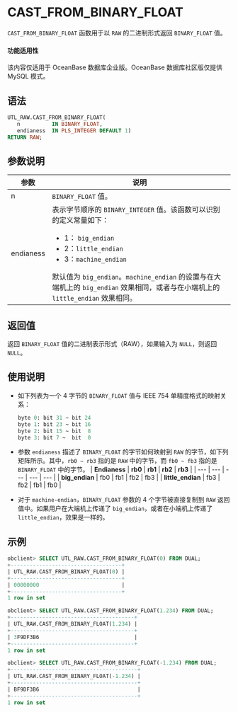 # CAST_FROM_BINARY_FLOAT 

`CAST_FROM_BINARY_FLOAT` 函数用于以 `RAW` 的二进制形式返回 `BINARY_FLOAT` 值。

  <main id="notice" >
    <h4>功能适用性</h4>
    <p>该内容仅适用于 OceanBase 数据库企业版。OceanBase 数据库社区版仅提供 MySQL 模式。</p>
  </main>

## 语法

```sql
UTL_RAW.CAST_FROM_BINARY_FLOAT(
   n          IN BINARY_FLOAT,
   endianess  IN PLS_INTEGER DEFAULT 1) 
RETURN RAW;
```

## 参数说明
| **参数** | **说明** |
| --- | --- |
| n | `BINARY_FLOAT` 值。 |
| endianess | 表示字节顺序的 `BINARY_INTEGER` 值。该函数可以识别的定义常量如下：<ul><li> 1： `big_endian` </li> <li>  2：`little_endian` </li> <li> 3：`machine_endian` </li></ul> 默认值为  `big_endian`。`machine_endian` 的设置与在大端机上的 `big_endian` 效果相同，或者与在小端机上的 ` little_endian` 效果相同。 |

## 返回值

返回 `BINARY_FLOAT` 值的二进制表示形式（RAW），如果输入为 `NULL`，则返回 `NULL`。

## 使用说明

- 如下列表为一个 4 字节的 `BINARY_FLOAT` 值与 IEEE 754 单精度格式的映射关系：
   ```sql
   byte 0: bit 31 ~ bit 24
   byte 1: bit 23 ~ bit 16
   byte 2: bit 15 ~ bit  8
   byte 3: bit 7 ~  bit  0
   ```

- 参数 `endianess` 描述了 `BINARY_FLOAT` 的字节如何映射到 `RAW` 的字节，如下列矩阵所示。其中，`rb0 ~ rb3` 指的是 `RAW` 中的字节，而 `fb0 ~ fb3` 指的是 `BINARY_FLOAT` 中的字节。
   | **Endianess** | **rb0** | **rb1** | **rb2** | **rb3** |
   | --- | --- | --- | --- | --- |
   | **big_endian** | fb0 | fb1 | fb2 | fb3 |
   | **little_endian** | fb3 | fb2 | fb1 | fb0 |

- 对于 `machine-endian`，`BINARY_FLOAT` 参数的 4 个字节被直接复制到 `RAW` 返回值中。如果用户在大端机上传递了 `big_endian`，或者在小端机上传递了` little_endian`，效果是一样的。
  
## 示例
```sql
obclient> SELECT UTL_RAW.CAST_FROM_BINARY_FLOAT(0) FROM DUAL;
+-----------------------------------+
| UTL_RAW.CAST_FROM_BINARY_FLOAT(0) |
+-----------------------------------+
| 00000000                          |
+-----------------------------------+
1 row in set 

obclient> SELECT UTL_RAW.CAST_FROM_BINARY_FLOAT(1.234) FROM DUAL;
+---------------------------------------+
| UTL_RAW.CAST_FROM_BINARY_FLOAT(1.234) |
+---------------------------------------+
| 3F9DF3B6                              |
+---------------------------------------+
1 row in set 

obclient> SELECT UTL_RAW.CAST_FROM_BINARY_FLOAT(-1.234) FROM DUAL;
+----------------------------------------+
| UTL_RAW.CAST_FROM_BINARY_FLOAT(-1.234) |
+----------------------------------------+
| BF9DF3B6                               |
+----------------------------------------+
1 row in set
```